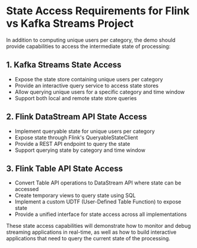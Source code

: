 # State Access Requirements for Flink vs Kafka Streams Project

In addition to computing unique users per category, the demo should provide capabilities to access the intermediate state of processing:

## 1. Kafka Streams State Access

- Expose the state store containing unique users per category
- Provide an interactive query service to access state stores
- Allow querying unique users for a specific category and time window
- Support both local and remote state store queries

## 2. Flink DataStream API State Access

- Implement queryable state for unique users per category
- Expose state through Flink's QueryableStateClient
- Provide a REST API endpoint to query the state
- Support querying state by category and time window

## 3. Flink Table API State Access

- Convert Table API operations to DataStream API where state can be accessed
- Create temporary views to query state using SQL
- Implement a custom UDTF (User-Defined Table Function) to expose state
- Provide a unified interface for state access across all implementations

These state access capabilities will demonstrate how to monitor and debug streaming applications in real-time, as well as how to build interactive applications that need to query the current state of the processing.